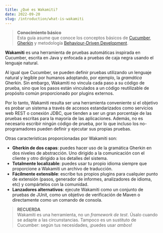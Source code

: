 ```yaml
---
title: ¿Qué es Wakamiti?
date: 2022-09-20
slug: /introduction/what-is-wakamiti
---
```



> **Conocimiento básico** <br />
> Esta guía asume que conoce los conceptos básicos de [Cucumber](https://cucumber.io/docs/guides/overview/), 
> [Gherkin](https://cucumber.io/docs/gherkin/) y metodología [Behaviour-Driven Development](https://cucumber.io/docs/bdd/).


**Wakamiti** es una herramienta de pruebas automáticas inspirada en Cucumber, escrita en Java y enfocada a pruebas de 
caja negra usando el lenguaje natural.

Al igual que Cucumber, se pueden definir pruebas utilizando un lenguaje natural y legible por humanos adoptando, por 
ejemplo, la *gramática* Gherkin. Sin embargo, Wakamiti no vincula cada paso a su código de prueba, sino que los pasos 
están vinculados a un código reutilizable de propósito común proporcionado por plugins externos. 

Por lo tanto, Wakamiti resulta ser una herramienta conveniente si el objetivo es probar un sistema a través de accesos 
estandarizados como servicios web REST o conexión JDBC, que tienden a ser un gran porcentaje de las pruebas escritas 
para la mayoría de las aplicaciones. Además, no es necesario escribir ningún código de prueba, por lo que incluso los 
no-programadores pueden definir y ejecutar sus propias pruebas.

Otras características proporcionadas por Wakamiti son:

- **Gherkin de dos capas**: puedes hacer uso de la gramática Gherkin en dos niveles de abstracción. Uno dirigido a la 
comunicación con el cliente y otro dirigido a los detalles del sistema.
- **Totalmente localizable**: puedes usar tu propio idioma siempre que proporcione a Wakamiti un archivo de traducción.
- **Fácilmente extensible**: escribe tus propios plugins para cualquier punto de extensión (pasos, generador de informes, 
analizadores de idioma, etc) y compártelos con la comunidad.
- **Lanzadores alternativos**: ejecute Wakamiti como un conjunto de pruebas de JUnit, como un objetivo de verificación de 
Maven o directamente como un comando de consola.


> **RECUERDA** <br />
> Wakamiti es una herramienta, no un *framework de test*. Úsalo cuando se adapte a las circunstancias. Tampoco es un 
> sustituto de Cucumber: según tus necesidades, ¡puedes usar *ambos*! 
